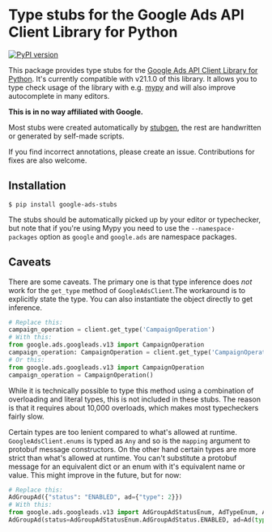 # Type stubs for the Google Ads API Client Library for Python

[![PyPI version](https://badge.fury.io/py/google-ads-stubs.svg)](https://badge.fury.io/py/google-ads-stubs)

This package provides type stubs for the [Google Ads API Client Library for Python](https://github.com/googleads/google-ads-python). 
It's currently compatible with v21.1.0 of this library. It allows you to type check usage of the library with e.g. [mypy](http://mypy-lang.org/) and will also improve autocomplete in many editors.

**This is in no way affiliated with Google.**

Most stubs were created automatically by [stubgen](https://mypy.readthedocs.io/en/stable/stubgen.html), the rest are handwritten or generated by self-made scripts.

If you find incorrect annotations, please create an issue. Contributions for fixes are also welcome.

## Installation

```
$ pip install google-ads-stubs
```

The stubs should be automatically picked up by your editor or typechecker, but note that if you're using Mypy you need to use the `--namespace-packages` option as `google` and `google.ads` are namespace packages.


## Caveats

There are some caveats. The primary one is that type inference does _not_ work for the `get_type`
method of `GoogleAdsClient`.The workaround is to explicitly state the type. You can also instantiate the object directly to get inference. 

```python
# Replace this:
campaign_operation = client.get_type('CampaignOperation')
# With this:
from google.ads.googleads.v13 import CampaignOperation
campaign_operation: CampaignOperation = client.get_type('CampaignOperation')
# Or this:
from google.ads.googleads.v13 import CampaignOperation
campaign_operation = CampaignOperation()
```

While it is technically possible to type this method using a combination of overloading and literal types,
this is not included in these stubs. The reason is that it requires about 10,000 overloads, which makes most typecheckers fairly slow.

Certain types are too lenient compared to what's allowed at runtime. `GoogleAdsClient.enums` is typed as `Any` and so is the `mapping` argument to protobuf message constructors. 
On the other hand certain types are more strict than what's allowed at runtime. You can't substitute a protobuf message for an equivalent dict or an enum with it's equivalent name or value. This might improve in the future, but for now:

```python
# Replace this:
AdGroupAd({"status": "ENABLED", ad={"type": 2}})
# With this:
from google.ads.googleads.v13 import AdGroupAdStatusEnum, AdTypeEnum, Ad
AdGroupAd(status=AdGroupAdStatusEnum.AdGroupAdStatus.ENABLED, ad=Ad(type=AdTypeEnum.AdType.TEXT_AD))
```
